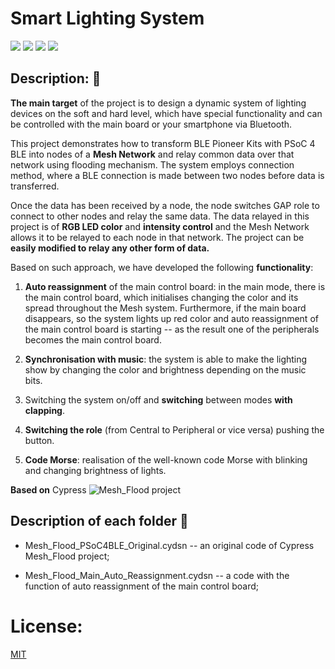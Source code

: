 # Smart Lighting System

![](https://img.shields.io/badge/-status:wip-5319e7.svg)
![](https://img.shields.io/github/license/damoklov/nasa.svg)
![](https://img.shields.io/github/languages/code-size/denysgerasymuk799/Smart_lighting_system.svg)
![](https://img.shields.io/github/last-commit/denysgerasymuk799/Smart_lighting_system.svg)
    
## Description: :sparkler:

**The main target** of the project is to design a dynamic system of lighting devices on the soft and hard level,
which have special functionality and can be controlled with the main board or your smartphone via Bluetooth.

This  project  demonstrates how  to  transform  BLE  Pioneer  Kits  with  PSoC  4  BLE  into  nodes  of  a  **Mesh  Network** 
and  relay common  data  over  that  network  using  flooding mechanism.  The system  employs  connection  method,
where  a  BLE connection  is  made  between  two  nodes  before  data  is  transferred.
    
Once  the  data  has  been  received  by  a  node,  the  node switches GAP role to connect to other nodes and relay the same data.
The data relayed in this project is of **RGB LED color** and  **intensity  control**  and  the  Mesh  Network  allows  it
to  be  relayed  to  each  node  in  that  network. The  project  can  be  **easily modified to relay any other form of data.**

 
Based on such approach, we have developed the following **functionality**:

1. **Auto reassignment** of the main control board: in the main mode, there is the main control board, which initialises changing the color
and its spread throughout the Mesh system. Furthermore, if the main board disappears, so the system lights up red color
and auto reassignment of the main control board is starting -- as the result one of the peripherals becomes the main control board.

2. **Synchronisation with music**: the system is able to make the lighting show by changing the color and brightness
depending on the music bits.
 
3. Switching the system on/off and **switching** between modes **with clapping**.

4. **Switching the role** (from Central to Peripheral or vice versa) pushing the button.

5. **Code Morse**: realisation of the well-known code Morse with blinking and changing brightness of lights.    


**Based on** Cypress ![Mesh_Flood project](https://github.com/Cypresssemiconductorco/PSoC-4-BLE/tree/master/100_Projects_in_100_Days/Day049_BLE_Mesh_Flood)


## Description of each folder :pushpin:

- Mesh_Flood_PSoC4BLE_Original.cydsn -- an original code of Cypress Mesh_Flood project;

- Mesh_Flood_Main_Auto_Reassignment.cydsn -- a code with the function of auto reassignment of the main control board;

# License:
[MIT](https://choosealicense.com/licenses/mit/)
